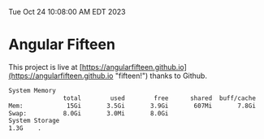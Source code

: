Tue Oct 24 10:08:00 AM EDT 2023

# Angular Fifteen


This project is live at [https://angularfifteen.github.io](https://angularfifteen.github.io "fifteen!") thanks to Github.

```bash
System Memory
               total        used        free      shared  buff/cache   available
Mem:            15Gi       3.5Gi       3.9Gi       607Mi       7.8Gi        10Gi
Swap:          8.0Gi       3.0Mi       8.0Gi
System Storage
1.3G	.
```

